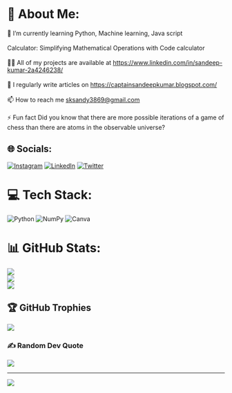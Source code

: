 # 💫 About Me:
🌱 I’m currently learning Python, Machine learning, Java script<br><br>Calculator: Simplifying Mathematical Operations with Code calculator<br><br>👨‍💻 All of my projects are available at https://www.linkedin.com/in/sandeep-kumar-2a4246238/<br><br>📝 I regularly write articles on https://captainsandeepkumar.blogspot.com/<br><br>📫 How to reach me sksandy3869@gmail.com<br><br>⚡ Fun fact Did you know that there are more possible iterations of a game of chess than there are atoms in the observable universe?


## 🌐 Socials:
[![Instagram](https://img.shields.io/badge/Instagram-%23E4405F.svg?logo=Instagram&logoColor=white)](https://instagram.com/sandeepkumar__._) [![LinkedIn](https://img.shields.io/badge/LinkedIn-%230077B5.svg?logo=linkedin&logoColor=white)](https://linkedin.com/in/sandeep-kumar-2a4246238/) [![Twitter](https://img.shields.io/badge/Twitter-%231DA1F2.svg?logo=Twitter&logoColor=white)](https://twitter.com/@sandeep92419369) 

# 💻 Tech Stack:
![Python](https://img.shields.io/badge/python-3670A0?style=for-the-badge&logo=python&logoColor=ffdd54) ![NumPy](https://img.shields.io/badge/numpy-%23013243.svg?style=for-the-badge&logo=numpy&logoColor=white) ![Canva](https://img.shields.io/badge/Canva-%2300C4CC.svg?style=for-the-badge&logo=Canva&logoColor=white)
# 📊 GitHub Stats:
![](https://github-readme-stats.vercel.app/api?username=sandeepkumar3869&theme=dark&hide_border=false&include_all_commits=true&count_private=true)<br/>
![](https://github-readme-streak-stats.herokuapp.com/?user=sandeepkumar3869&theme=dark&hide_border=false)<br/>
![](https://github-readme-stats.vercel.app/api/top-langs/?username=sandeepkumar3869&theme=dark&hide_border=false&include_all_commits=true&count_private=true&layout=compact)

## 🏆 GitHub Trophies
![](https://github-profile-trophy.vercel.app/?username=sandeepkumar3869&theme=juicyfresh&no-frame=true&no-bg=false&margin-w=4)

### ✍️ Random Dev Quote
![](https://quotes-github-readme.vercel.app/api?type=horizontal&theme=radical)

---
[![](https://visitcount.itsvg.in/api?id=sandeepkumar3869&icon=0&color=0)](https://visitcount.itsvg.in)

<!-- Proudly created with GPRM ( https://gprm.itsvg.in ) -->

